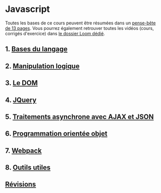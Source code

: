 # Javascript

Toutes les bases de ce cours peuvent être résumées dans un [pense-bête de 13 pages](/assets/img/js/js-cheatsheet.pdf).
Vous pourrez également retrouver toutes les vidéos (cours, corrigés d'exercice) dans [le dossier Loom dédié](https://loom.com/share/folder/e165172439f346549437df31f84c3c97).

## 1. [Bases du langage](1-bases.md)

## 2. [Manipulation logique](2-logique.md)

## 3. [Le DOM](3-dom.md)

## 4. [JQuery](4-jquery.md)

## 5. [Traitements asynchrone avec AJAX et JSON](5-ajax.md)

## 6. [Programmation orientée objet](6-poo.md)

## 7. [Webpack](90-webpack.md)

## 8. [Outils utiles](98-outils.md)

## [Révisions](99-revisions.md)